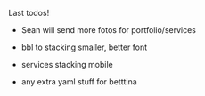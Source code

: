 Last todos!

- Sean will send more fotos for portfolio/services

- bbl to stacking smaller, better font

- services stacking mobile

- any extra yaml stuff for betttina
